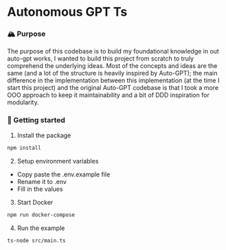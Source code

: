 # Autonomous GPT Ts

### 🏔 Purpose
The purpose of this codebase is to build my foundational knowledge in out auto-gpt works, I wanted to build this project from scratch to truly comprehend the underlying ideas. Most of the concepts and ideas are the same (and a lot of the structure is heavily inspired by Auto-GPT); the main difference in the implementation between this implementation (at the time I start this project) and the original Auto-GPT codebase is that I took a more OOO approach to keep it maintainability and a bit of DDD inspiration for modularity.

### 🚀 Getting started

1. Install the package

```bash
npm install
```

2. Setup environment variables

- Copy paste the .env.example file 
- Rename it to .env
- Fill in the values

3. Start Docker

```bash
npm run docker-compose
```

4. Run the example

```bash
ts-node src/main.ts
```
